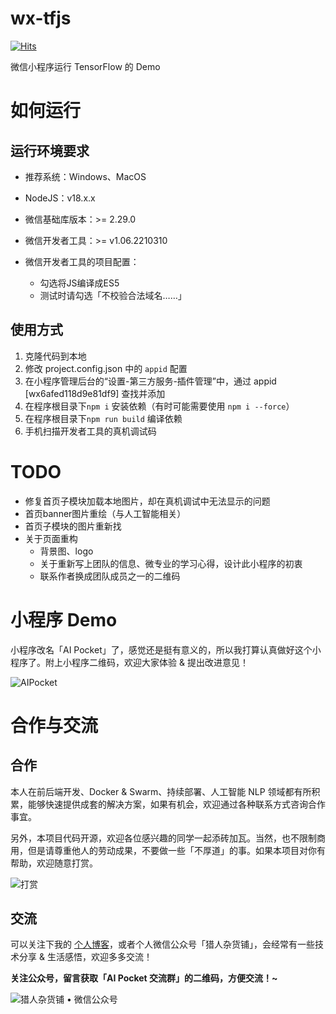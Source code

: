 # wx-tfjs

[![Hits](https://hits.seeyoufarm.com/api/count/incr/badge.svg?url=https%3A%2F%2Fgithub.com%2FHunterXuan%2Fwx-tfjs-demo&count_bg=%2379C83D&title_bg=%23555555&icon=&icon_color=%23E7E7E7&title=hits&edge_flat=false)](https://hits.seeyoufarm.com)

微信小程序运行 TensorFlow 的 Demo

# 如何运行

## 运行环境要求

- 推荐系统：Windows、MacOS

- NodeJS：v18.x.x

- 微信基础库版本：>= 2.29.0

- 微信开发者工具：>= v1.06.2210310

- 微信开发者工具的项目配置：
  - 勾选将JS编译成ES5
  - 测试时请勾选「不校验合法域名……」

## 使用方式

1. 克隆代码到本地
2. 修改 project.config.json 中的 `appid` 配置
3. 在小程序管理后台的“设置-第三方服务-插件管理”中，通过 appid [wx6afed118d9e81df9] 查找并添加
4. 在程序根目录下`npm i` 安装依赖（有时可能需要使用 `npm i --force`）
5. 在程序根目录下`npm run build` 编译依赖
6. 手机扫描开发者工具的真机调试码

# TODO

- 修复首页子模块加载本地图片，却在真机调试中无法显示的问题
- 首页banner图片重绘（与人工智能相关）
- 首页子模块的图片重新找
- 关于页面重构
  - 背景图、logo
  - 关于重新写上团队的信息、微专业的学习心得，设计此小程序的初衷
  - 联系作者换成团队成员之一的二维码

# 小程序 Demo
小程序改名「AI Pocket」了，感觉还是挺有意义的，所以我打算认真做好这个小程序了。附上小程序二维码，欢迎大家体验 & 提出改进意见！

![AIPocket](https://i.endpot.com/image/CIDDI/AIPocket.jpg)

# 合作与交流

## 合作

本人在前后端开发、Docker & Swarm、持续部署、人工智能 NLP 领域都有所积累，能够快速提供成套的解决方案，如果有机会，欢迎通过各种联系方式咨询合作事宜。

另外，本项目代码开源，欢迎各位感兴趣的同学一起添砖加瓦。当然，也不限制商用，但是请尊重他人的劳动成果，不要做一些「不厚道」的事。如果本项目对你有帮助，欢迎随意打赏。

![打赏](https://i.endpot.com/image/DGB9R/reward.jpg)

## 交流

可以关注下我的 [个人博客](https://hunterx.xyz)，或者个人微信公众号「猎人杂货铺」，会经常有一些技术分享 & 生活感悟，欢迎多多交流！

**关注公众号，留言获取「AI Pocket 交流群」的二维码，方便交流！~**

![猎人杂货铺 • 微信公众号](https://i.endpot.com/image/V4NUH/%E6%89%AB%E7%A0%81-%E7%8C%8E%E4%BA%BA%E6%9D%82%E8%B4%A7%E9%93%BA.png)
